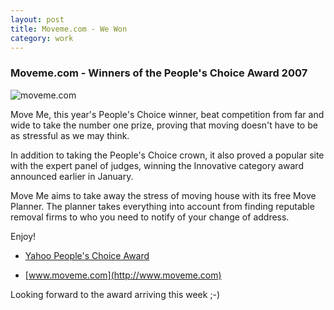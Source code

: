 ```yaml
---
layout: post
title: Moveme.com - We Won
category: work
---
```


### Moveme.com - Winners of the People's Choice Award 2007

![moveme.com](http://farm3.static.flickr.com/2028/2197490686_5381b6ee4d.jpg)

Move Me, this year's People's Choice winner, beat competition from far and wide to take the number one prize, proving that moving doesn't have to be as stressful as we may think.

In addition to taking the People's Choice crown, it also proved a popular site with the expert panel of judges, winning the Innovative category award announced earlier in January.

Move Me aims to take away the stress of moving house with its free Move Planner. The planner takes everything into account from finding reputable removal firms to who you need to notify of your change of address.

Enjoy!

* [Yahoo People's Choice Award](http://uk.promotions.yahoo.com/finds2007/peoples-choice/)

* [www.moveme.com](http://www.moveme.com)

Looking forward to the award arriving this week ;-)
